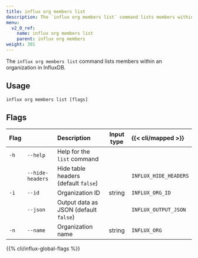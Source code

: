 ```yaml
---
title: influx org members list
description: The `influx org members list` command lists members within an organization in InfluxDB.
menu:
  v2_0_ref:
    name: influx org members list
    parent: influx org members
weight: 301
---
```


The `influx org members list` command lists members within an organization in InfluxDB.

## Usage
```
influx org members list [flags]
```

## Flags
| Flag |                  | Description                           | Input type  | {{< cli/mapped >}}    |
|:---- |:---              |:-----------                           |:----------: |:------------------    |
| `-h` | `--help`         | Help for the `list` command           |             |                       |
|      | `--hide-headers` | Hide table headers (default `false`)  |             | `INFLUX_HIDE_HEADERS` |
| `-i` | `--id`           | Organization ID                       | string      | `INFLUX_ORG_ID`       |
|      | `--json`         | Output data as JSON (default `false`) |             | `INFLUX_OUTPUT_JSON`  |
| `-n` | `--name`         | Organization name                     | string      | `INFLUX_ORG`          |

{{% cli/influx-global-flags %}}
